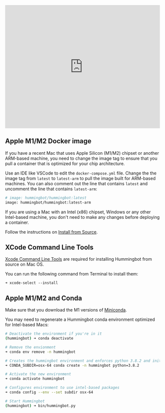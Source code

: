 <iframe style="width:100%; min-height:400px;" src="https://www.youtube.com/embed/_10M9uJan3U" frameborder="0" allow="accelerometer; autoplay; encrypted-media; gyroscope; picture-in-picture" allowfullscreen></iframe>

## Apple M1/M2 Docker image

If you have a recent Mac that uses Apple Silicon (M1/M2) chipset or another ARM-based machine, you need to change the image tag to ensure that you pull a container that is optimized for your chip architecture.

Use an IDE like VSCode to edit the `docker-compose.yml` file. Change the the image tag from `latest` to `latest-arm` to pull the image built for ARM-based machines. You can also comment out the line that contains `latest` and uncomment the line that contains `latest-arm`:

```bash
# image: hummingbot/hummingbot:latest
image: hummingbot/hummingbot:latest-arm
```

If you are using a Mac with an Intel (x86) chipset, Windows or any other Intel-based machine, you don't need to make any changes before deploying a container.

Follow the instructions on [Install from Source](./source.md).

## XCode Command Line Tools

[Xcode Command Line Tools](https://mac.install.guide/commandlinetools/index.html) are required for installing Hummingbot from source on Mac OS.

You can run the following command from Terminal to install them:

```
➜ xcode-select --install
```

## Apple M1/M2 and Conda

Make sure that you download the M1 versions of [Miniconda](https://docs.conda.io/en/latest/miniconda.html).

You may need to regenerate a Hummingbot conda environment optimized for Intel-based Macs:

```bash
# Deactivate the environment if you're in it
(hummingbot) ➜ conda deactivate

# Remove the envionment
➜ conda env remove -n hummingbot

# Creates the hummingbot environment and enforces python 3.8.2 and initialize a environment variable used to determine the processor packages to use
➜ CONDA_SUBDIR=osx-64 conda create -n hummingbot python=3.8.2

# Activate the new environment
➜ conda activate hummingbot

# Configures environment to use intel-based packages
➜ conda config --env --set subdir osx-64

# Start Hummingbot
(hummingbot) ➜ bin/hummingbot.py
```